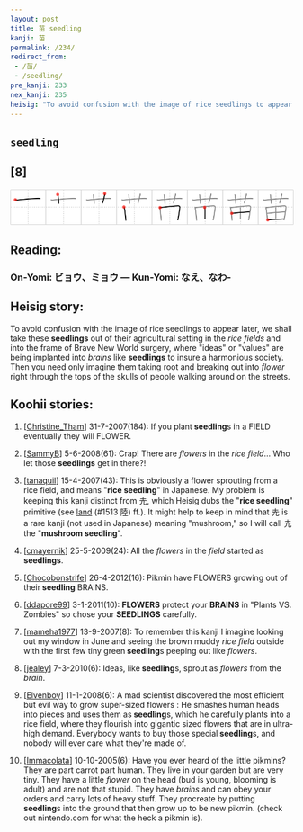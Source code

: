 ```yaml
---
layout: post
title: 苗 seedling
kanji: 苗
permalink: /234/
redirect_from:
 - /苗/
 - /seedling/
pre_kanji: 233
nex_kanji: 235
heisig: "To avoid confusion with the image of rice seedlings to appear later, we shall take these <b>seedlings</b> out of their agricultural setting in the <i>rice fields</i> and into the frame of Brave New World surgery, where &quot;ideas&quot; or &quot;values&quot; are being implanted into <i>brains</i> like <b>seedlings</b> to insure a harmonious society. Then you need only imagine them taking root and breaking out into <i>flower</i> right through the tops of the skulls of people walking around on the streets."
---
```


## `seedling`

## [8]

<div class="stroke"><img src="../images/E88B97.png" /></div>

## Reading:

### On-Yomi: ビョウ、ミョウ &mdash; Kun-Yomi: なえ、なわ-

## Heisig story:

To avoid confusion with the image of rice seedlings to appear later, we shall take these <b>seedlings</b> out of their agricultural setting in the <i>rice fields</i> and into the frame of Brave New World surgery, where &quot;ideas&quot; or &quot;values&quot; are being implanted into <i>brains</i> like <b>seedlings</b> to insure a harmonious society. Then you need only imagine them taking root and breaking out into <i>flower</i> right through the tops of the skulls of people walking around on the streets.

## Koohii stories:

1) [<a href="http://kanji.koohii.com/profile/Christine_Tham">Christine_Tham</a>] 31-7-2007(184): If you plant<strong> seedling</strong>s in a FIELD eventually they will FLOWER.

2) [<a href="http://kanji.koohii.com/profile/SammyB">SammyB</a>] 5-6-2008(61): Crap! There are <em>flowers</em> in the <em>rice field</em>... Who let those <strong>seedlings</strong> get in there?!

3) [<a href="http://kanji.koohii.com/profile/tanaquil">tanaquil</a>] 15-4-2007(43): This is obviously a flower sprouting from a rice field, and means &quot;<strong>rice<strong> seedling</strong></strong>&quot; in Japanese. My problem is keeping this kanji distinct from 圥, which Heisig dubs the &quot;<strong>rice<strong> seedling</strong></strong>&quot; primitive (see <a href="../1513">land</a> (#1513 陸) ff.). It might help to keep in mind that 圥 is a rare kanji (not used in Japanese) meaning &quot;mushroom,&quot; so I will call 圥 the &quot;<strong>mushroom<strong> seedling</strong></strong>&quot;.

4) [<a href="http://kanji.koohii.com/profile/cmayernik">cmayernik</a>] 25-5-2009(24): All the <em>flowers</em> in the <em>field</em> started as <strong>seedlings</strong>.

5) [<a href="http://kanji.koohii.com/profile/Chocobonstrife">Chocobonstrife</a>] 26-4-2012(16): Pikmin have FLOWERS growing out of their<strong> seedling</strong> BRAINS.

6) [<a href="http://kanji.koohii.com/profile/ddapore99">ddapore99</a>] 3-1-2011(10): <strong>FLOWERS</strong> protect your <strong>BRAINS</strong> in &quot;Plants VS. Zombies&quot; so chose your <strong>SEEDLINGS</strong> carefully.

7) [<a href="http://kanji.koohii.com/profile/mameha1977">mameha1977</a>] 13-9-2007(8): To remember this kanji I imagine looking out my window in June and seeing the brown muddy <em>rice field</em> outside with the first few tiny green<strong> seedling</strong>s peeping out like <em>flowers</em>.

8) [<a href="http://kanji.koohii.com/profile/jealey">jealey</a>] 7-3-2010(6): Ideas, like<strong> seedling</strong>s, sprout as <em>flowers</em> from the <em>brain</em>.

9) [<a href="http://kanji.koohii.com/profile/Elvenboy">Elvenboy</a>] 11-1-2008(6): A mad scientist discovered the most efficient but evil way to grow super-sized flowers : He smashes human heads into pieces and uses them as<strong> seedling</strong>s, which he carefully plants into a rice field, where they flourish into gigantic sized flowers that are in ultra-high demand. Everybody wants to buy those special<strong> seedling</strong>s, and nobody will ever care what they&#039;re made of.

10) [<a href="http://kanji.koohii.com/profile/Immacolata">Immacolata</a>] 10-10-2005(6): Have you ever heard of the little pikmins? They are part carrot part human. They live in your garden but are very tiny. They have a little <em>flower</em> on the head (bud is young, blooming is adult) and are not that stupid. They have <em>brains</em> and can obey your orders and carry lots of heavy stuff. They procreate by putting<strong> seedling</strong>s into the ground that then grow up to be new pikmin. (check out nintendo.com for what the heck a pikmin is).

